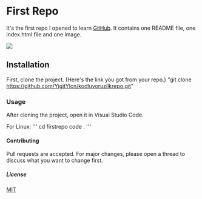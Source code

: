 # First Repo

It's the first repo I opened to learn [GitHub](https://www.github.com/). It contains one README file, one index.html file and one image.

![](https://global-uploads.webflow.com/6097e0eca1e87557da031fef/609859a191abe5d64b17fed3_Patika%20logo.png)











## Installation

First, clone the project. (Here's the link you got from your repo.)
"git clone https://github.com/YigitYlcn/kodluyoruzilkrepo.git"



### Usage

After cloning the project, open it in Visual Studio Code.

For Linux: ''' cd firstrepo code . '''



#### Contributing

Pull requests are accepted. For major changes, please open a thread to discuss what you want to change first.



#####  License

[MIT](https://choosealicense.com/licenses/mit/)
